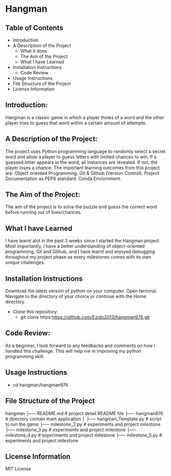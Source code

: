 # Hangman

## Table of Contents

- Introduction
- A Description of the Project
  - What it does
  - The Aim of the Project
  - What I have Learned
- Installation Instructions
   - Code Review
- Usage Instructions
- File Structure of the Project
- License Information

## Introduction:
   Hangman is a classic game in which a player thinks of a word and the other player tries to guess that word within a certain amount of attempts.
  
## A Description of the Project:
  The project uses Python programming language to randomly select a secret word and allow a player to guess letters with limited chances to win. If a guessed letter appears in the word, all instances are revealed. If     not, the player loses a chance. The important learning outcomes from this project are:
  Object oriented Programming.
  Git & Github (Version Control).
  Project Documentation as PEP8 standard.
  Conda Enviornment.
      
## The Aim of the Project:
   The aim of the project is to solve the puzzle and guess the correct word before running out of lives/chances. 
      
## What I have Learned
 I have learnt alot in the past 3 weeks since I started the Hangman project. Most importantly, I have a better understanding of object-oriented programming, Git and Github, and I have learnt and enjoyed debugging        throughout my project phase as every milestones comes with its own unique challenges.
    
## Installation Instructions
Download the latest version of python on your computer.
Open terminal.
Navigate to the directory of your choice or continue with the Home directory.
   - Clone this repository:
      - git clone https:https://github.com/Ezido2013/hangman976.git
## Code Review:
As a beginner, I look forward to any feedbacks and comments on how I handled this challenge. This will help me in improving my python programming skill.
     
## Usage Instructions
  - cd hangman/hangman976
  
## File Structure of the Project
  hangman
├── README.md               # project detail README file
├── hangman976                 # directory contain main application
│   ├── hangman_Template.py     # script to run the game
├── milestone_2.py          # experiments and project milestone
├── milestone_3.py          # experiments and project milestone
├── milestone_4.py          # experiments and project milestone
├── milestone_5.py          # experiments and project milestone

## License Information
   MIT License

 
